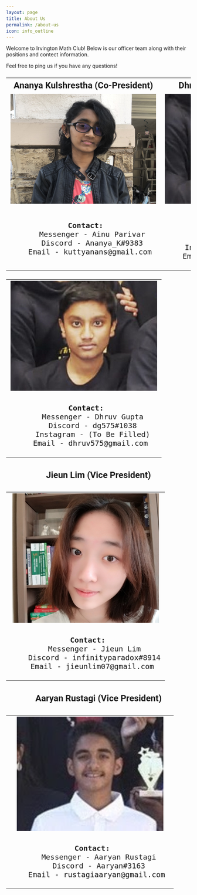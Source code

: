 ```yaml
---
layout: page
title: About Us
permalink: /about-us
icon: info_outline
---
```

Welcome to Irvington Math Club! Below is our officer team along with their positions and contect information.

Feel free to ping us if you have any questions!

<font size="5" face="Roboto" >
<table cellpadding="0" cellspacing="15x" border="0" width="100%" align="center">
  <tr align="center">
    <th> Ananya Kulshrestha (Co-President)</th>
    <th> Dhruv Gupta (Co-President)</th>
  </tr>
  <tr align="center">
  <td>
    <img src="./assets/images/AnanyaHeadshotIMC.JPG" alt="Ananya Kulshrestha" width="400" height="300">
  </td>
  <td>
    <img src="./assets/images/DhruvHeadshotIMC.jpeg" alt="Dhruv Gupta" width="400" height="300">
  </td>
</tr>
  <tr align="center">
   <td>
    <pre> <b>Contact:</b>
    Messenger - Ainu Parivar
    Discord - Ananya_K#9383
    Email - kuttyanans@gmail.com </pre>
   </td>
    <td>
    <pre> <b>Contact:</b>
    Messenger - Dhruv Gupta
    Discord - dg575#1038
    Instagram - (To Be Filled)
    Email - dhruv575@gmail.com </pre>
    </td>
  </tr>
</table>

<table cellpadding="0" cellspacing="15x" border="0" width="100%" align="center">
<tr align="center">
  <td>
    <img src="./assets/images/DhruvHeadshotIMC.jpeg" alt="Dhruv Gupta" width="400" height="300">
  </td>
</tr>
  <tr align="center"><td>
    <pre> <b>Contact:</b>
    Messenger - Dhruv Gupta
    Discord - dg575#1038
    Instagram - (To Be Filled)
    Email - dhruv575@gmail.com </pre>
    </td></tr>
</table>


<h4 align="center">Jieun Lim (Vice President)</h4>
<table cellpadding="0" cellspacing="15x" border="0" width="100%" align="center">
<tr align="center">
  <td>
    <img src="./assets/images/JieunHeadshotIMC.jpeg" alt="Jieun Lim" width="400">
  </td>
</tr>
  <tr align="center"><td>
    <pre> <b>Contact:</b>
    Messenger - Jieun Lim
    Discord - infinityparadox#8914
    Email - jieunlim07@gmail.com </pre>
    </td></tr>
</table>

<h4 align="center">Aaryan Rustagi (Vice President)</h4>
<table cellpadding="0" cellspacing="15x" border="0" width="100%" align="center">
<tr align="center">
  <td>
    <img src="./assets/images/AaryanHeadshotIMC.jpeg" alt="Aaryan Rustagi" width="400">
  </td>
</tr>
  <tr align="center"><td>
    <pre> <b>Contact:</b>
    Messenger - Aaryan Rustagi
    Discord - Aaryan#3163
    Email - rustagiaaryan@gmail.com </pre>
    </td></tr>
</table>
